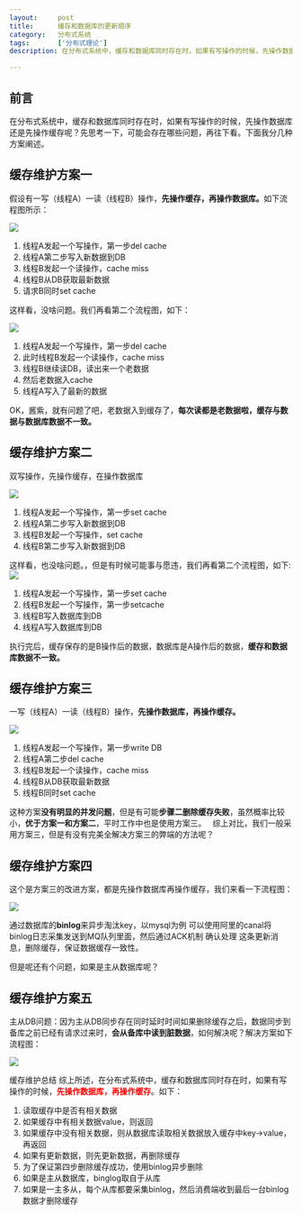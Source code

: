 ```yaml
---
layout:     post
title:      缓存和数据库的更新顺序
category:   分布式系统
tags:       ['分布式理论']
description: 在分布式系统中，缓存和数据库同时存在时，如果有写操作的时候，先操作数据库还是先操作缓存呢？先思考一下，可能会存在哪些问题，再往下看。下面我分几种方案阐述。

---
```


## 前言
在分布式系统中，缓存和数据库同时存在时，如果有写操作的时候，先操作数据库还是先操作缓存呢？先思考一下，可能会存在哪些问题，再往下看。下面我分几种方案阐述。

## 缓存维护方案一
假设有一写（线程A）一读（线程B）操作，<b>先操作缓存，再操作数据库。</b>如下流程图所示：

<img src="/media/articles/images/分布式系统/2020-02-06-3.png" />

1. 线程A发起一个写操作，第一步del cache
2. 线程A第二步写入新数据到DB
3. 线程B发起一个读操作，cache miss
4. 线程B从DB获取最新数据
5. 请求B同时set cache

这样看，没啥问题。我们再看第二个流程图，如下：

<img src="/media/articles/images/分布式系统/2020-02-06-4.png" />


1. 线程A发起一个写操作，第一步del cache
2. 此时线程B发起一个读操作，cache miss
3. 线程B继续读DB，读出来一个老数据
4. 然后老数据入cache
5. 线程A写入了最新的数据

OK，酱紫，就有问题了吧，老数据入到缓存了，<b>每次读都是老数据啦，缓存与数据与数据库数据不一致。</b>

## 缓存维护方案二
双写操作，先操作缓存，在操作数据库

<img src="/media/articles/images/分布式系统/2020-02-06-5.png" />

1. 线程A发起一个写操作，第一步set cache
2. 线程A第二步写入新数据到DB
3. 线程B发起一个写操作，set cache
4. 线程B第二步写入新数据到DB

这样看，也没啥问题。，但是有时候可能事与愿违，我们再看第二个流程图，如下:
<img src="/media/articles/images/分布式系统/2020-02-06-6.png" />

1. 线程A发起一个写操作，第一步set cache
2. 线程B发起一个写操作，第一步setcache
3. 线程B写入数据库到DB
4. 线程A写入数据库到DB


执行完后，缓存保存的是B操作后的数据，数据库是A操作后的数据，<b>缓存和数据库数据不一致。</b>

## 缓存维护方案三

一写（线程A）一读（线程B）操作，<b>先操作数据库，再操作缓存。</b>

<img src="/media/articles/images/分布式系统/2020-02-06-7.png" />

1. 线程A发起一个写操作，第一步write DB
2. 线程A第二步del cache
3. 线程B发起一个读操作，cache miss
4. 线程B从DB获取最新数据
5. 线程B同时set cache

这种方案<b>没有明显的并发问题</b>，但是有可能<b>步骤二删除缓存失败</b>，虽然概率比较小，<b>优于方案一和方案二</b>，平时工作中也是使用方案三。 &nbsp;
综上对比，我们一般采用方案三，但是有没有完美全解决方案三的弊端的方法呢？

## 缓存维护方案四

这个是方案三的改进方案，都是先操作数据库再操作缓存，我们来看一下流程图：

<img src="/media/articles/images/分布式系统/2020-02-06-8.png" />

通过数据库的<b>binlog</b>来异步淘汰key，以mysql为例 可以使用阿里的canal将binlog日志采集发送到MQ队列里面，然后通过ACK机制 确认处理 这条更新消息，删除缓存，保证数据缓存一致性。

但是呢还有个问题，如果是主从数据库呢？

## 缓存维护方案五
主从DB问题：因为主从DB同步存在同时延时时间如果删除缓存之后，数据同步到备库之前已经有请求过来时，<b>会从备库中读到脏数据</b>，如何解决呢？解决方案如下流程图：

<img src="/media/articles/images/分布式系统/2020-02-06-9.png" />

缓存维护总结
综上所述，在分布式系统中，缓存和数据库同时存在时，如果有写操作的时候，<font color="red"><b>先操作数据库，再操作缓存</b></font>。如下：

1. 读取缓存中是否有相关数据
2. 如果缓存中有相关数据value，则返回
3. 如果缓存中没有相关数据，则从数据库读取相关数据放入缓存中key->value，再返回
4. 如果有更新数据，则先更新数据，再删除缓存
5. 为了保证第四步删除缓存成功，使用binlog异步删除
6. 如果是主从数据库，binglog取自于从库
7. 如果是一主多从，每个从库都要采集binlog，然后消费端收到最后一台binlog数据才删除缓存
